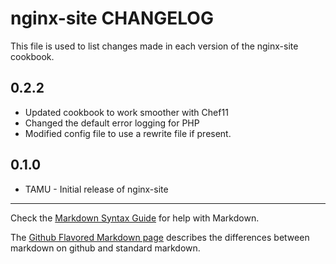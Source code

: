 nginx-site CHANGELOG
====================

This file is used to list changes made in each version of the nginx-site cookbook.

0.2.2
-----
- Updated cookbook to work smoother with Chef11
- Changed the default error logging for PHP
- Modified config file to use a rewrite file if present.

0.1.0
-----
- TAMU - Initial release of nginx-site

- - -
Check the [Markdown Syntax Guide](http://daringfireball.net/projects/markdown/syntax) for help with Markdown.

The [Github Flavored Markdown page](http://github.github.com/github-flavored-markdown/) describes the differences between markdown on github and standard markdown.
